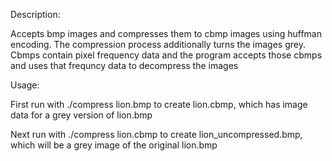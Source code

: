 Description:

Accepts bmp images and compresses them to cbmp images using huffman encoding. The compression process additionally turns the images grey. Cbmps contain pixel frequency data and the program accepts those cbmps and uses that frequncy data to decompress the images

Usage:

First run with ./compress lion.bmp to create lion.cbmp, which has image data for a grey version of lion.bmp

Next run with ./compress lion.cbmp to create lion_uncompressed.bmp, which will be a grey image of the original lion.bmp
